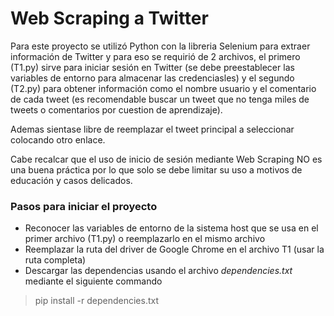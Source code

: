 # Web Scraping a Twitter

Para este proyecto se utilizó Python con la libreria Selenium para extraer información de Twitter y para eso se requirió de 2 archivos, el primero (T1.py) sirve para iniciar sesión en Twitter (se debe preestablecer las variables de entorno para almacenar las credenciasles) y el segundo (T2.py) para obtener información como el nombre usuario y el comentario de cada tweet (es recomendable buscar un tweet que no tenga miles de tweets o comentarios por cuestion de aprendizaje).

Ademas sientase libre de reemplazar el tweet principal a seleccionar colocando otro enlace.

Cabe recalcar que el uso de inicio de sesión mediante Web Scraping NO es una buena práctica por lo que solo se debe limitar su uso a motivos de educación y casos delicados.

### Pasos para iniciar el proyecto

* Reconocer las variables de entorno de la sistema host que se usa en el primer archivo (T1.py) o reemplazarlo en el mismo archivo 
* Reemplazar la ruta del driver de Google Chrome en el archivo T1 (usar la ruta completa)
* Descargar las dependencias usando el archivo  *dependencies.txt*  mediante el siguiente commando

> pip install -r dependencies.txt

